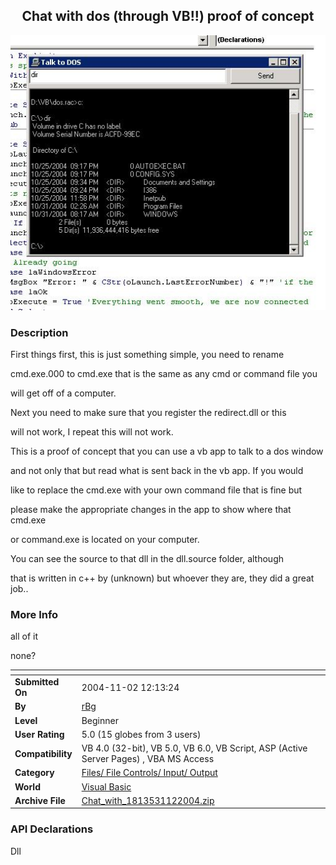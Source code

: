 ﻿<div align="center">

## Chat with dos \(through VB\!\!\)  proof of concept

<img src="PIC20041121216138230.JPG">
</div>

### Description

First things first, this is just something simple, you need to rename

cmd.exe.000 to cmd.exe that is the same as any cmd or command file you

will get off of a computer.

Next you need to make sure that you register the redirect.dll or this

will not work, I repeat this will not work.

This is a proof of concept that you can use a vb app to talk to a dos window

and not only that but read what is sent back in the vb app. If you would

like to replace the cmd.exe with your own command file that is fine but

please make the appropriate changes in the app to show where that cmd.exe

or command.exe is located on your computer.

You can see the source to that dll in the dll.source folder, although

that is written in c++ by (unknown) but whoever they are, they did a great job..
 
### More Info
 
all of it

none?


<span>             |<span>
---                |---
**Submitted On**   |2004-11-02 12:13:24
**By**             |[rBg](https://github.com/Planet-Source-Code/PSCIndex/blob/master/ByAuthor/rbg.md)
**Level**          |Beginner
**User Rating**    |5.0 (15 globes from 3 users)
**Compatibility**  |VB 4\.0 \(32\-bit\), VB 5\.0, VB 6\.0, VB Script, ASP \(Active Server Pages\) , VBA MS Access
**Category**       |[Files/ File Controls/ Input/ Output](https://github.com/Planet-Source-Code/PSCIndex/blob/master/ByCategory/files-file-controls-input-output__1-3.md)
**World**          |[Visual Basic](https://github.com/Planet-Source-Code/PSCIndex/blob/master/ByWorld/visual-basic.md)
**Archive File**   |[Chat\_with\_1813531122004\.zip](https://github.com/Planet-Source-Code/rbg-chat-with-dos-through-vb-proof-of-concept__1-57064/archive/master.zip)

### API Declarations

Dll





